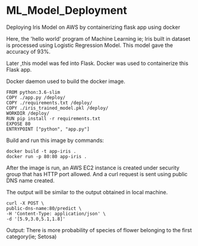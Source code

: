 # ML_Model_Deployment
Deploying Iris Model on AWS by containerizing flask app using docker

Here, the 'hello world' program of Machine Learning ie; Iris built in dataset is processed using Logistic Regression Model.
This model gave the accuracy of 93%.

Later ,this model was fed into Flask. Docker was used to containerize this Flask app.

Docker daemon used to build the docker image.

```
FROM python:3.6-slim
COPY ./app.py /deploy/
COPY ./requirements.txt /deploy/
COPY ./iris_trained_model.pkl /deploy/
WORKDIR /deploy/
RUN pip install -r requirements.txt
EXPOSE 80
ENTRYPOINT ["python", "app.py"]
```

Build and run this image by commands:

```
docker build -t app-iris .
docker run -p 80:80 app-iris .
```

After the image is run, an AWS EC2 instance is created under security group that has HTTP port allowed. And a curl request is sent using public DNS name created.

The output will be similar to the output obtained in local machine.

```
curl -X POST \
public-dns-name:80/predict \
-H 'Content-Type: application/json' \
-d '[5.9,3.0,5.1,1.8]' 
```
Output:
There is more probability of species of flower belonging to the first category(ie; Setosa)
